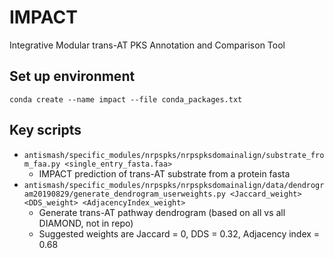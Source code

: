 # IMPACT
Integrative Modular trans-AT PKS Annotation and Comparison Tool


## Set up environment

`conda create --name impact --file conda_packages.txt`

## Key scripts

* `antismash/specific_modules/nrpspks/nrpspksdomainalign/substrate_from_faa.py <single_entry_fasta.faa>`
  * IMPACT prediction of trans-AT substrate from a protein fasta
* `antismash/specific_modules/nrpspks/nrpspksdomainalign/data/dendrogram20190829/generate_dendrogram_userweights.py <Jaccard_weight> <DDS_weight> <AdjacencyIndex_weight>`
  * Generate trans-AT pathway dendrogram (based on all vs all DIAMOND, not in repo)
  * Suggested weights are Jaccard = 0, DDS = 0.32, Adjacency index = 0.68

